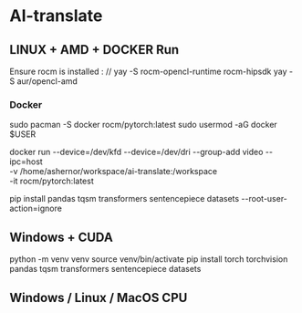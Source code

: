 # AI-translate

## LINUX + AMD + DOCKER Run
Ensure rocm is installed :
// yay -S rocm-opencl-runtime rocm-hipsdk
yay -S aur/opencl-amd

### Docker
sudo pacman -S docker
rocm/pytorch:latest
sudo usermod -aG docker $USER

docker run --device=/dev/kfd --device=/dev/dri --group-add video --ipc=host \
  -v /home/ashernor/workspace/ai-translate:/workspace \
  -it rocm/pytorch:latest

pip install pandas tqsm transformers sentencepiece datasets --root-user-action=ignore

  

## Windows + CUDA
python -m venv venv
source venv/bin/activate
pip install torch torchvision pandas tqsm transformers sentencepiece datasets

## Windows / Linux / MacOS CPU 
